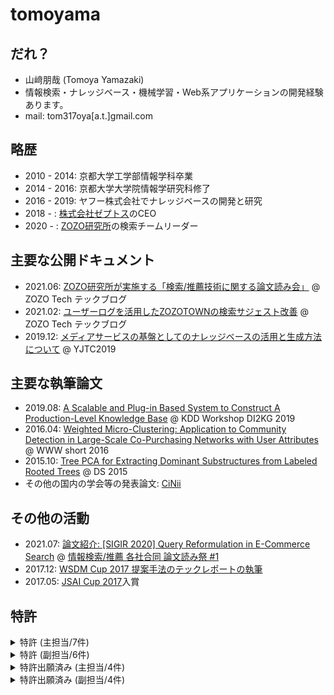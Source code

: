 # tomoyama
## だれ？
- 山﨑朋哉 (Tomoya Yamazaki)
- 情報検索・ナレッジベース・機械学習・Web系アプリケーションの開発経験あります。
- mail: tom317oya[a.t.]gmail.com

## 略歴
- 2010 - 2014: 京都大学工学部情報学科卒業
- 2014 - 2016: 京都大学大学院情報学研究科修了
- 2016 - 2019: ヤフー株式会社でナレッジベースの開発と研究
- 2018 - : [株式会社ゼプトス](https://www.zeptos.jp/)のCEO
- 2020 - : [ZOZO研究所](https://research.zozo.com/)の検索チームリーダー

## 主要な公開ドキュメント
- 2021.06: [ZOZO研究所が実施する「検索/推薦技術に関する論文読み会」](https://techblog.zozo.com/entry/search-recommend-articles-study-session) @ ZOZO Tech テックブログ
- 2021.02: [ユーザーログを活用したZOZOTOWNの検索サジェスト改善](https://techblog.zozo.com/entry/zozotown-search-suggestion) @ ZOZO Tech テックブログ
- 2019.12: [メディアサービスの基盤としてのナレッジベースの活用と生成方法について](https://www.slideshare.net/techblogyahoo/yjtc19-in-shibuya-a3-yjtc-204745833) @ YJTC2019

## 主要な執筆論文
- 2019.08: [A Scalable and Plug-in Based System to Construct A Production-Level Knowledge Base](https://www.semanticscholar.org/paper/A-Scalable-and-Plug-in-Based-System-to-Construct-A-Yamazaki-Nishi/1a2eb73aa65ffd5fe5ed1dc9eb5419f7b1353da8) @ KDD Workshop DI2KG 2019
- 2016.04: [Weighted Micro-Clustering: Application to Community Detection in Large-Scale Co-Purchasing Networks with User Attributes](https://dl.acm.org/doi/10.1145/2872518.2889406) @ WWW short 2016
- 2015.10: [Tree PCA for Extracting Dominant Substructures from Labeled Rooted Trees](https://link.springer.com/chapter/10.1007/978-3-319-24282-8_27) @ DS 2015
- その他の国内の学会等の発表論文: [CiNii](https://ci.nii.ac.jp/search?q=%E5%B1%B1%E5%B4%8E%E6%9C%8B%E5%93%89&range=0&count=&sortorder=&type=0)

## その他の活動
- 2021.07: [論文紹介: [SIGIR 2020] Query Reformulation in E-Commerce Search](https://speakerdeck.com/tomoyayama/sigir-2020-query-reformulation-in-e-commerce-search) @ [情報検索/推薦 各社合同 論文読み祭 #1](https://m3-engineer.connpass.com/event/217338/)
- 2017.12: [WSDM Cup 2017 提案手法のテックレポートの執筆](https://arxiv.org/abs/1712.06921)
- 2017.05: [JSAI Cup 2017](https://www.ai-gakkai.or.jp/jsai2017/jsai-cup_report/)入賞

## 特許
<details>
  <summary>特許 (主担当/7件) </summary>
  <div>
    <ul>
      <li>登録日: 2022/02/18 <a href="https://www.j-platpat.inpit.go.jp/c1800/PU/JP-7027606/5D7FBF473697F9E48BC88043B84F1865554ECB33FF1C91E2B3439A9F4398E1EA/15/ja">特許第7027606号</a></li>
        <ul>
          <li>ECサイトの表示順の精度を、他サイトの情報をデータ量の効率化を図るとともに、促進する機能について</li>
        </ul>
      <li>登録日: 2021/12/28 <a href="https://www.j-platpat.inpit.go.jp/c1800/PU/JP-2019-020939/7F06880B55EC307019EEBCC928AF0041C8A6D81096301E548CA3DEC73E907171/11/ja">特許第7001380号</a></li>
        <ul>
          <li>セッション情報を用いたショッピングCV予測について</li>
      </ul>
      <li>登録日: 2021/11/19 <a href="https://www.j-platpat.inpit.go.jp/c1800/PU/JP-6980578/E6773F7A7A31C081E89829FC97606B0FBA4CBF3115081ED50A0F2594791EF181/15/ja">特許第6980578号</a></li>
        <ul>
          <li>データソースの粒度の違いを考慮したエンタメ情報のナレッジベースへの取り込みについて</li>
        </ul>
      <li>登録日: 2021/07/26 <a href="https://www.j-platpat.inpit.go.jp/c1800/PU/JP-6917972/BCC8734609B54A63E71AEC8FFD76A3C3E11C6FD88A16780DD08869BA4AD92CA7/15/ja">特許第6917972号</a></li>
        <ul>
          <li>ネットワーク上における主体を所望の関係性に基づいて連結するグラフの適切な生成について</li>
        </ul>
      <li>登録日: 2021/05/10 <a href="https://www.j-platpat.inpit.go.jp/c1800/PU/JP-2020-190997/044035552A8BEE581FFE249B7D3F77440B521217EDC1B3F792D75D7A5B86FFC5/11/ja">特許第6882372号</a></li>
        <ul>
          <li>ナレッジベース生成装置について</li>
        </ul>
      <li>登録日: 2021/03/22 <a href="https://www.j-platpat.inpit.go.jp/c1800/PU/JP-2019-020940/FFE2ACE1D1C2793D1BCBC7E2DD61D2DD4C2CCEFD4EB4E0CC7B1E9D241052F632/11/ja">特許第6856466号</a></li>
        <ul>
          <li>過去クリックログを用いた意図解析について</li>
        </ul>
      <li>登録日: 2019/01/11 <a href="https://www.j-platpat.inpit.go.jp/c1800/PU/JP-2016-46694/6F79DA1E3B792DACB6BE494E39B4F92EBD06144D51D03E6F4EF80E0BC32562B4/10/ja">特許第6462611号</a></li>
        <ul>
          <li>重み付きグラフへのマイクロクラスタリングの拡張について</li>
        </ul>
    </ul>
  </div>
</details>

<details>
  <summary>特許 (副担当/6件) </summary>
  <div dir="auto">
    <ul dir="auto">
      <li>登録日: 2022/04/04 <a href="https://www.j-platpat.inpit.go.jp/c1800/PU/JP-2019-200743/ACCBCAF2B2D24540AB9DBA75721BC20C42B55A0BF3803D8BE32B414E9F68D480/11/ja" rel="nofollow">特許7054645号</a>
        <ul dir="auto">
          <li>DNNの可塑性に着目したモデルの精度向上の手法</li>
          <li>DNNの塑性変形による過学習抑制手法</li>
        </ul>
      </li>
      <li>登録日: 2022/02/28 <a href="https://www.j-platpat.inpit.go.jp/c1800/PU/JP-2019-200737/40BAC8C7D55B807B241948AF8E89CECB4A372FB740F42A542DBC4CE73217A1FE/11/ja" rel="nofollow">特許第7032233号</a>
        <ul dir="auto">
          <li>動的PRに基づくグラフの成長予測手法</li>
          <li>動的ネットワークの成長を考慮したノード評価手法</li>
        </ul>
      </li>
      <li>登録日: 2021/12/28 <a href="https://www.j-platpat.inpit.go.jp/c1800/PU/JP-2020-013395/8D13550C0B08FC08B16925FA1C1636620182BE571ED28952F46D5B94AC63315A/11/ja" rel="nofollow">特許第7001559号</a>
        <ul dir="auto">
          <li>サービスの起案から提供までを自動化する手法</li>
        </ul>
      </li>
      <li>登録日: 2021/12/09 <a href="https://www.j-platpat.inpit.go.jp/c1800/PU/JP-6991124/0CC22A68B94D86B9EDD9828E7E9263F8D0A8DD4940FCC0D43F7BA399A8EA05B1/15/ja" rel="nofollow">特許第6991124号</a>
        <ul dir="auto">
          <li>イノベーションを起こす技術の抽出を図る手法</li>
        </ul>
      </li>
      <li>登録日: 2021/11/04 <a href="https://www.j-platpat.inpit.go.jp/c1800/PU/JP-2020-135153/0C70929238D9A4ED5BD5FB6E7027F396C71FF642F1CF4472480F48DA6912BFA7/11/ja" rel="nofollow">特許第6971270号</a>
        <ul dir="auto">
          <li>思考概念を取り入れた人工知能手法</li>
        </ul>
      </li>
      <li>登録日: 2021/09/09 <a href="https://www.j-platpat.inpit.go.jp/c1800/PU/JP-2020-038557/7D49589B43A2267B5BE869B7B71166A51AA6D902C7443895CA91A49CA28D869F/11/ja" rel="nofollow">特許第6942104号</a>
        <ul dir="auto">
          <li>タイヒミュラー空間を活用した複雑グラフの同相判定手法</li>
        </ul>
      </li>
    </ul>
  </div>
</details>

<details>
  <summary>特許出願済み (主担当/4件) </summary>
  <div dir="auto">
    <ul dir="auto">
      <li>出願日: 2021/05/06 <a href="https://www.j-platpat.inpit.go.jp/c1800/PU/JP-2021-152905/9355710C8DF6AF5BB0548E16B88CC869B5EC7C1896330CF7F387F2C480A5258A/11/ja" rel="nofollow">特開2021-152905</a>
        <ul dir="auto">
          <li>ナレッジベース生成装置について</li>
        </ul>
      </li>
      <li>出願日: 2019/03/19 <a href="https://www.j-platpat.inpit.go.jp/c1800/PU/JP-2020-154583/3490AAA1A23D324BD2306BCDC179DB44845CB829C9F6EFFD0C0A804029C4458D/11/ja" rel="nofollow">特開2020-154583</a>
        <ul dir="auto">
          <li>クリックログを用いた二部グラフ構築によるエンティティのクラス推定について</li>
        </ul>
      </li>
      <li>出願日: 2019/03/18 <a href="https://www.j-platpat.inpit.go.jp/c1800/PU/JP-2020-154346/2DD4B4FDFB50C6FF8F7ADCBE98242BDA31AC4A7E42A9580252F9A11617036767/11/ja" rel="nofollow">特開2020-154346</a>
        <ul dir="auto">
          <li>グラフアルゴリズムを用いたエンティティマッチングについて</li>
        </ul>
      </li>
      <li>出願日: 2017/09/14 <a href="https://www.j-platpat.inpit.go.jp/c1800/PU/JP-2019-053469/21D2C5B7CBA1DFFA0F77A8309DBA8B7A4F2687E75AFFAF2797C6BD63B287E151/11/ja" rel="nofollow">※特開2019-053469</a>
        <ul dir="auto">
          <li>ナレッジベース生成における、MatcherとリテラルのURI化部分について</li>
        </ul>
      </li>
    </ul>
  </div>
</details>

<details>
  <summary>特許出願済み (副担当/4件) </summary>
  <div dir="auto">
    <ul dir="auto">
      <li>出願日: 2019/07/19 <a href="https://www.j-platpat.inpit.go.jp/c1800/PU/JP-2021-018596/4B3FDCF371F465459C04441E25D753BBE69E0DB79C1C5E036B6D13C51406EB9C/11/ja" rel="nofollow">特開2021-18596</a>
        <ul dir="auto">
          <li>導来同値により思考のやわらかさを実現する手法</li>
        </ul>
      </li>
      <li>出願日: 2019/02/25 16/284383 (US01)
        <ul dir="auto">
          <li>動的ネットワークの成長を考慮したノード評価手法</li>
        </ul>
      </li>
      <li>出願日: 2018/05/18 <a href="https://www.j-platpat.inpit.go.jp/c1800/PU/JP-2019-200738/DA95D850DB7566E582F1B694F2363405C5E4058BFA70BC6A61150B465508D8AE/11/ja" rel="nofollow">特開2019-200738</a>
        <ul dir="auto">
          <li>グラフのトポロジ構造に着眼した類似性発見手法</li>
          <li>複数の大規模で複雑に成長をしているグラフの類似構造の把握手法</li>
        </ul>
      </li>
      <li>出願日: 2018/05/18 <a href="https://www.j-platpat.inpit.go.jp/c1800/PU/JP-2019-200742/E92D198DE941D3EB306C088963D6BCE5E9DD8358D9BF00D3F476F93BCEEEFF57/11/ja" rel="nofollow">特開2019-200742</a>
        <ul dir="auto">
          <li>グラフのフーリエ変換による分解情報生成</li>
          <li>技術ネットワークの分解状態でのグラフ成長予測手法</li>
        </ul>
      </li>
    </ul>
  </div>
</details>
